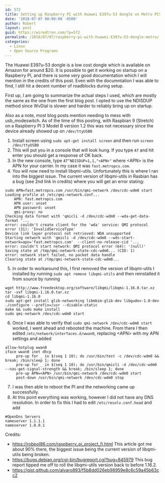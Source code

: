```yaml
---
id: 572
title: Setting up Raspberry PI with Huawei E397u-53 dongle on Metro PCS
date: '2018-07-07 00:00:00 -0500'
author: Robert
layout: post
guid: https://wiredtron.com/?p=572
permalink: /2018/07/07/raspberry-pi-with-huawei-E397u-53-dongle-metro/
categories:
  - Linux
  - Open Source Programs
---
```

The Huawei E397u-53 dongle is a low cost dongle which is available on Amazon for around $20. It is possible to get it working on startup on a Raspberry PI, and there is some very good documentation which I will mention in the credits of this post. Even with the documntation I was able to find, I still hit a decent number of roadblocks during setup.

First up, I am going to summarize the actual steps I used, which are mostly the same as the one from the first blog post. I opted to use the NDISDUP method since WvDial is slower and harder to reliably bring up on startup.

Also as a note, most blog posts mention needing to mess with usb_modeswitch. As of the time of this posting, with Raspbian 9 (Stretch) on a Raspberry PI 3 Model B version 1.2 this was not necessary since the device already showed up on `/dev/ttyUSB0`

1. Install screen using `sudo apt-get install screen` and then run `screen /dev/ttyUSB0`
2. This will put you in a console that will look hung. If you type `AT` and hit enter you should get a response of OK back.
3. In the new console, type `AT^NDISDUP=1,1,"<APN>"` where \<APN\> is the APN for your carrier. In my case it was `fast.metropcs.com`.
4. You will now need to install libqmi-utils. Unfortunately this is where I ran into the biggest issue. The current version of libqmi-utils in Rasbian has a bug (see 2nd link in credits) where you will get an error stating:
```
sudo APN=fast.metropcs.com /usr/bin/qmi-network /dev/cdc-wdm0 start
Loading profile at /etc/qmi-network.conf...
    APN: fast.metropcs.com
    APN user: unset
    APN password: unset
    qmi-proxy: no
Checking data format with 'qmicli -d /dev/cdc-wdm0 --wda-get-data-format '...
error: couldn't create client for the 'wda' service: QMI protocol error (31): 'InvalidServiceType'
Device link layer protocol not retrieved: WDA unsupported
Starting network with 'qmicli -d /dev/cdc-wdm0 --wds-start-network=apn='fast.metropcs.com'  --client-no-release-cid '...
error: couldn't start network: QMI protocol error (64): '(null)'
Saving state at /tmp/qmi-network-state-cdc-wdm0... (CID: 1)
error: network start failed, no packet data handle
Clearing state at /tmp/qmi-network-state-cdc-wdm0...
```
5. In order to workaround this, I first removed the version of libqmi-utils I installed by running `sudo apt remove libqmi-utils` and then reinstalled it from source by running
```
wget http://www.freedesktop.org/software/libqmi/libqmi-1.16.0.tar.xz
tar -vxf libqmi-1.16.0.tar.xz
cd libqmi-1.16.0
sudo apt-get install glib-networking libmbim-glib-dev libgudev-1.0-dev
./configure --prefix=/usr --disable-static
make && sudo make install
sudo qmi-network /dev/cdc-wdm0 start
```
6. Once I was able to verify that `sudo qmi-network /dev/cdc-wdm0 start` worked, I went ahead and rebooted the machine. From there I then edited `/etc/network/interfaces.d/wwan0`, replacing \<APN\> with my APN settings and added
```
allow-hotplug wwan0
iface wwan0 inet dhcp
     pre-up for _ in $(seq 1 10); do /usr/bin/test -c /dev/cdc-wdm0 && break; /bin/sleep 1; done
     pre-up for _ in $(seq 1 10); do /usr/bin/qmicli -d /dev/cdc-wdm0 --nas-get-signal-strength && break; /bin/sleep 1; done
     pre-up APN=<APN> /usr/bin/qmi-network /dev/cdc-wdm0 start
     post-down /usr/bin/qmi-network /dev/cdc-wdm0 stop
```
7. I was then able to reboot the PI and the networking came up successfully.
8. At this point everything was working, however I did not have any DNS resolution. In order to fix this I had to edit `/etc/resolv.conf.head` and add
```
#OpenDns Servers
nameserver 1.1.1.1
nameserver 1.0.0.1
```

Credits:
  * https://robpol86.com/raspberry_pi_project_fi.html This article got me about 90% there, the biggest issue being the current version of libqmi-utils being broken.
  * https://bugs.debian.org/cgi-bin/bugreport.cgi?bug=845979 This bug report tipped me off to roll the libqmi-utils version back to before 1.16.2.
  * https://gist.github.com/alvaro893/f5b8dd026eb98959e8c6c59a45b63cc2

